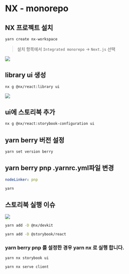 # NX - monorepo

## NX 프로젝트 설치
```bash
yarn create nx-workspace
```

> 설치 항목에서 `Integrated monorepo` -> `Next.js` 선택

<img src="https://github.com/bytrustu/monorepo-nx/assets/39726717/c88bfec0-af8c-4620-9a92-210acbf3277c" />

## library ui 생성
```bash
nx g @nx/react:library ui
```

<img src="https://github.com/bytrustu/monorepo-nx/assets/39726717/053dd6be-bde5-405b-8d1d-33fa7019ad85" />


## ui에 스토리북 추가
```bash
nx g @nx/react:storybook-configuration ui
```


## yarn berry 버전 설정

```bash
yarn set version berry
```


## yarn berry pnp .yarnrc.yml파일 변경
```yml
nodeLinker: pnp
```
```bash
yarn
```


## 스토리북 실행 이슈
<img src="https://github.com/bytrustu/monorepo-nx/assets/39726717/faf8f1cd-ff11-4cc9-9fe8-f2dc8e313c57" />

```bash
yarn add -D @nx/devkit
```
```bash
yarn add -D @storybook/react
```


### yarn berry pnp 를 설정한 경우 yarn nx 로 실행 합니다.
```bash
yarn nx storybook ui
```
```bash
yarn nx serve client
```
